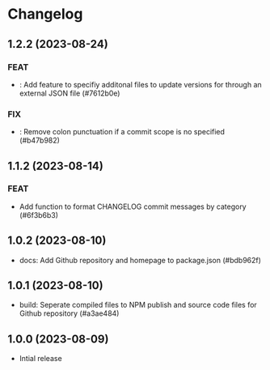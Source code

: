 # Changelog

## 1.2.2 (2023-08-24)

### FEAT

- : Add feature to specifiy additonal files to update versions for through an external JSON file (#7612b0e)

### FIX

- : Remove colon punctuation if a commit scope is no specified (#b47b982)


## 1.1.2 (2023-08-14)

### FEAT

- Add function to format CHANGELOG commit messages by category (#6f3b6b3)

## 1.0.2 (2023-08-10)

- docs: Add Github repository and homepage to package.json (#bdb962f)

## 1.0.1 (2023-08-10)

- build: Seperate compiled files to NPM publish and source code files for Github repository (#a3ae484)

## 1.0.0 (2023-08-09)

- Intial release
